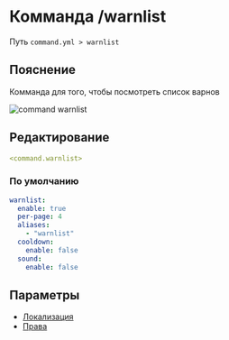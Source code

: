 # Комманда /warnlist
Путь `command.yml > warnlist`

## Пояснение
Комманда для того, чтобы посмотреть список варнов

![command warnlist](/commandwarnlist.png)

## Редактирование
```yaml
<command.warnlist>
```

### По умолчанию
```yaml
warnlist:
  enable: true
  per-page: 4
  aliases:
    - "warnlist"
  cooldown:
    enable: false
  sound:
    enable: false
```

## Параметры

- [Локализация](/docs/localizations/ru_ru/command/warnlist/)
- [Права](/docs/permission/command/warnlist/)

<!--@include: @/parts/enable.md-->
<!--@include: @/parts/perPage.md-->
<!--@include: @/parts/aliases.md-->
<!--@include: @/parts/cooldown.md-->
<!--@include: @/parts/sound.md-->